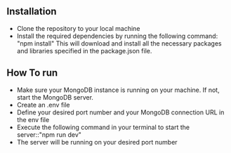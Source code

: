 ## Installation

- Clone the repository to your local machine
- Install the required dependencies by running the following command: "npm install"
 This will download and install all the necessary packages and libraries specified in the package.json file.
 

## How To run 

- Make sure your MongoDB instance is running on your machine. If not, start the MongoDB server.
- Create an .env file
- Define your desired port number and your MongoDB connection URL in the env file
- Execute the following command in your terminal to start the server::"npm run dev"
- The server will be running on your desired port number

